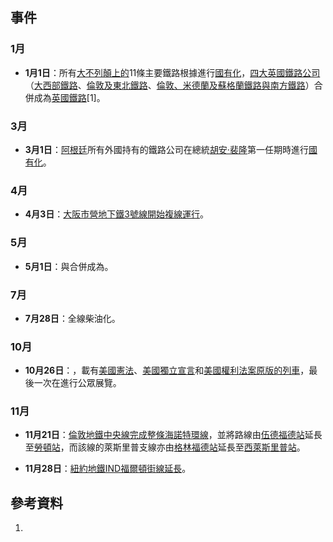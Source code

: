 ## 事件

### 1月

  - **1月1日**：所有[大不列顛上的](https://zh.wikipedia.org/wiki/大不列顛 "wikilink")11條主要鐵路根據進行[國有化](https://zh.wikipedia.org/wiki/國有化 "wikilink")，[四大英國鐵路公司](https://zh.wikipedia.org/wiki/四大英國鐵路公司 "wikilink")（[大西部鐵路](https://zh.wikipedia.org/wiki/大西部鐵路 "wikilink")、[倫敦及東北鐵路](../Page/倫敦及東北鐵路.md "wikilink")、[倫敦、米德蘭及蘇格蘭鐵路與](https://zh.wikipedia.org/wiki/倫敦、米德蘭及蘇格蘭鐵路 "wikilink")[南方鐵路](https://zh.wikipedia.org/wiki/南方鐵路_\(英國\) "wikilink")）合併成為[英國鐵路](https://zh.wikipedia.org/wiki/英國鐵路 "wikilink")\[1\]。

### 3月

  - **3月1日**：[阿根廷](../Page/阿根廷.md "wikilink")所有外國持有的鐵路公司在總統[胡安·裴隆](../Page/胡安·裴隆.md "wikilink")第一任期時進行[國有化](https://zh.wikipedia.org/wiki/國有化 "wikilink")。

### 4月

  - **4月3日**：[大阪市營地下鐵](../Page/大阪市營地下鐵.md "wikilink")[3號線開始](../Page/四橋線.md "wikilink")[複線運行](https://zh.wikipedia.org/wiki/複線鐵路 "wikilink")。

### 5月

  - **5月1日**：與合併成為。

### 7月

  - **7月28日**：全線柴油化。

### 10月

  - **10月26日**：，載有[美國憲法](https://zh.wikipedia.org/wiki/美國憲法 "wikilink")、[美國獨立宣言](../Page/美國獨立宣言.md "wikilink")和[美國權利法案原版的列車](https://zh.wikipedia.org/wiki/美國權利法案 "wikilink")，最後一次在進行公眾展覽。

### 11月

  - **11月21日**：[倫敦地鐵](https://zh.wikipedia.org/wiki/倫敦地鐵 "wikilink")[中央線完成整條海諾特環線](../Page/中央線_\(倫敦地鐵\).md "wikilink")，並將路線由[伍德福德站](../Page/伍德福德站.md "wikilink")延長至[勞頓站](../Page/勞頓站.md "wikilink")，而該線的萊斯里普支線亦由[格林福德站](../Page/格林福德站.md "wikilink")延長至[西萊斯里普站](../Page/西萊斯里普站.md "wikilink")。

  - **11月28日**：[紐約地鐵](https://zh.wikipedia.org/wiki/紐約地鐵 "wikilink")[IND福爾頓街線延長](https://zh.wikipedia.org/wiki/IND福爾頓街線 "wikilink")。

## 參考資料

1.